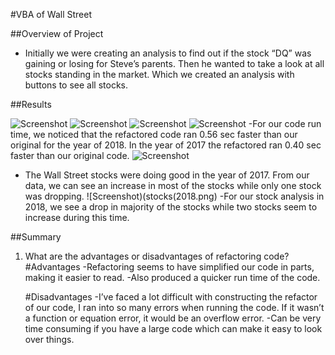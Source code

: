 #VBA of Wall Street

##Overview of Project

- Initially we were creating an analysis to find out if the stock “DQ” was gaining or losing for Steve’s parents. Then he wanted to take a look at all stocks standing in the market. Which we created an analysis with buttons to see all stocks.

##Results

![Screenshot](Originaltime(2018).png)
![Screenshot](originaltime(2017).png)
![Screenshot](VBA_Challenge_2017.png)
![Screenshot](VBA_Challenge_2018.png)
-For our code run time, we noticed that the refactored code ran 0.56 sec faster than our original for the year of 2018. In the year of 2017 the refactored ran 0.40 sec faster than our original code.
![Screenshot](stocks(2017).png)
- The Wall Street stocks were doing good in the year of 2017. From our data, we can see an increase in most of the stocks while only one stock was dropping.
![Screenshot)(stocks(2018.png)
-For our stock analysis in 2018, we see a drop in majority of the stocks while two stocks seem to increase during this time.


##Summary

1. What are the advantages or disadvantages of refactoring code?
	#Advantages
	-Refactoring seems to have simplified our code in parts, making it easier to read.
	-Also produced a quicker run time of the code.

	#Disadvantages
	-I’ve faced a lot difficult with constructing the refactor of our code, I ran into so many errors when running the code. If it wasn’t a function or equation error,  it would be an overflow error. 
	-Can be very time consuming if you have a large code which can make it easy to look over things.
